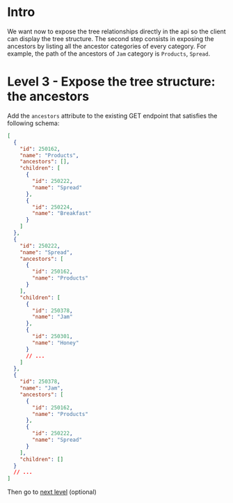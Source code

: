# Intro

We want now to expose the tree relationships directly in the api so the client can display the tree structure. The second step consists in exposing the ancestors by listing all the ancestor categories of every category. For example, the path of the ancestors of `Jam` category is `Products`, `Spread`.

# Level 3 - Expose the tree structure: the ancestors

Add the `ancestors` attribute to the existing GET endpoint that satisfies the following schema:

```json
[
  {
    "id": 250162,
    "name": "Products",
    "ancestors": [],
    "children": [
      {
        "id": 250222,
        "name": "Spread"
      },
      {
        "id": 250224,
        "name": "Breakfast"
      }
    ]
  },
  {
    "id": 250222,
    "name": "Spread",
    "ancestors": [
      {
        "id": 250162,
        "name": "Products"
      }
    ],
    "children": [
      {
        "id": 250378,
        "name": "Jam"
      },
      {
        "id": 250301,
        "name": "Honey"
      }
      // ...
    ]
  },
  {
    "id": 250378,
    "name": "Jam",
    "ancestors": [
      {
        "id": 250162,
        "name": "Products"
      },
      {
        "id": 250222,
        "name": "Spread"
      }
    ],
    "children": []
  }
  // ...
]
```

Then go to [next level](../level4) (optional)
